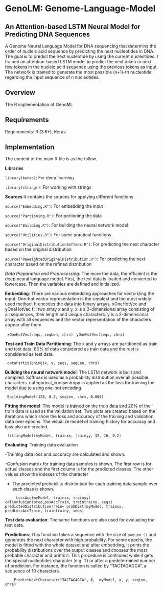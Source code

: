 # GenoLM: Genome-Language-Model 
## An Attention-based LSTM Neural Model for Predicting DNA Sequences

A Genome Neural Language Model for DNA sequencing that determins the order of nucleic acid sequence by predicting the next nucleotides in DNA.
The goal is to predict the next nucleotide by using the current nucleotides. I trained an attention-based LSTM model to predict the next token or next few tokens in the nucleic acid sequence using the previous tokens as input. The network is trained to generate the most possible (n+1)-th nucleotide regarding the input sequence of n nucleotides. 

## Overview
The R implementation of GenoML 


## Requirements
Requirements: R (3.6+), Keras


## Implementation
The content of the main.R file is as the follow.


**Libraries**

`library(keras)`: For deep learning

`library(stringr)`: For working with strings


**Sources**:It contains the sources for applying different functions.

`source("Embedding.R")`: For embedding the input

`source("Partioning.R")`: For portioning the data

`source("Building.R")`: For building the neural network model

`source("Utilities.R")`: For some practical functions

`source("OriginalDistributionSoftmax.R")`: For predicting the next character based on the original distribution

`source("ReweightedOriginalDistribution.R")`: For predicting the next character based on the refined distribution

*Data Preparation and Preprocessing*: The more the data, the efficient is the deep neural language model. First, the text data is loaded and converted to lowercase. Then the variables are defined and initialized.


**Embedding**: There are various embedding approaches for vectorizing the input. One-hot vector representation is the simplest and the most widely used method. It encodes the data into binary arrays. xOneHotVec and yOneHotVec fill two array x and y. x is a 3-dimensional array consisting of all sequences, their length and unique characters. y is a 2-dimensional array with all sequences and the vector representation of the characters appear after them.

` xOneHotVec(seqs, seqLen, chrs)`
` yOneHotVec(seqs, chrs)`


**Test and Train Data Partitioning**: The x and y arrays are partitioned as train and test data. 80% of data considered as train data and the rest is considered as test data.

` dataPartitioning(x, y, seqs, seqLen, chrs)`


**Building the neural network model**: The LSTM network is built and compiled. Softmax is used as a probability distribution over all possible characters. categorical_crossentropy is applied as the loss for training the model due to using one-hot encoding.

` BuildingModel(128, 0.2, seqLen, chrs, 0.002)`


**Fitting the model**: The model is trained on the train data and 20% of the train data is used as the validation set. Two plots are created based on the iterations which show the loss and accuracy of the training and validation data over epochs. The visualize model of training history for accuracy and loss also are created.

 ` fittingModel(myModel, trainxx, trainyy, 32, 16, 0.2)`
 
 
**Evaluating**: Training data evaluation

-Training data loss and accuracy are calculated and shown.

-Confusion matrix for training data samples is shown. The first row is for actual classes and the first column is for the predicted classes. The other values show the indexes of the character

- The predicted probability distribution for each training data sample over each class is shown.

`     LossAcc(myModel, trainxx, trainyy)  
    calConfusion(predLossAccTrain, traintrainy, seqs)
    predictedDistributionTrain= probDist(myModel, trainxx, predLossAccTrain, traintrainy, seqs)`

**Test data evaluation**: The same functions are also used for evaluating the test data. 

**Predictions**: This function takes a sequence with the size of `seqLen ()` and generates the next character with high probability. For some epochs, the model is fitted with the whole dataset and after embedding, it prints the probability distributions over the output classes and chooses the most probable character and prints it. This procedure is continued while it gets the special nucleotides character (e.g. T) or after a predetermined number of prediction. 
For instance, the function is called by “TACTAGAGCA”, a sequence of 10 characters.

`    PredictNextCharacter("TACTAGAGCA", 6,  myModel, x, y, seqLen, chrs)`

